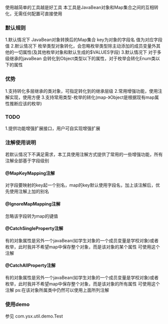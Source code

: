 使用越简单的工具越是好工具
本工具是JavaBean对象和Map集合之间的互相转化，无需任何配置可直接使用

### 默认规则
1.默认情况下 JavaBean对象转换后的Map集合 key为对象的字段名 值为对应字段值
2.默认情况下 枚举类型对象转化，会忽略枚举类型除主动添加的成员变量外其他的一切属性(及其他枚举对象和默认生成的$VALUES字段)
3.默认情况下 对于多级继承的javaBean 会转化到Object类型以下的属性，对于枚举会转化Enum类以下的属性

### 优势
1.支持转化多层继承的类对象，可指定转化到的继承层级
2.常用增强功能，使用注解实现，使用方便
3.支持常用类型-枚举的转化(map-》Object是根据现有map属性推断应该的枚举)


### TODO
1.提供功能增强扩展接口，用户可自实现增强扩展

### 注解使用说明
若默认情况下不满足需求，本工具使用注解方式提供了常用的一些增强功能，所有注解全部基于字段级别

#### @MapKeyMapping注解
对字段要映射的key起一个别名，map的key默认使用字段名，加上该注解后，优先使用注解上加的别名

#### @IgnoreMapMapping注解
忽略该字段转为map的键值

#### @CatchSingleProperty注解
有的对象属性是另外一个javaBean(如学生对象的一个成员变量是学校对象)或者枚举，此时我并不希望map中保存整个对象，而是该对象的某个属性
可使用这个注解

#### @CatchAllProperty注解
有的对象属性是另外一个javaBean(如学生对象的一个成员变量是学校对象)或者枚举，此时我并不希望map中保存整个对象，而是该对象的所有属性
可使用这个注解 ps:在该对象所属类中仍然可以使用上面所列注解

### 使用demo
参见 com.ysx.util.demo.Test